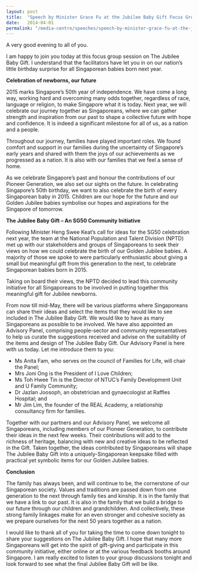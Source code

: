 ```yaml
---
layout: post
title:  "Speech by Minister Grace Fu at the Jubilee Baby Gift Focus Group Session"
date:   2014-04-01
permalink: "/media-centre/speeches/speech-by-minister-grace-fu-at-the-jubilee-baby-gift-focus-group-session"
---
```


A very good evening to all of you.

I am happy to join you today at this focus group session on The Jubilee Baby Gift. I understand that the facilitators have let you in on our nation’s little birthday surprise for all Singaporean babies born next year.

**Celebration of newborns, our future**

2015 marks Singapore’s 50th year of independence. We have come a long way, working hard and overcoming many odds together, regardless of race, language or religion, to make Singapore what it is today. Next year, we will celebrate our journey together as Singaporeans, where we can gather strength and inspiration from our past to shape a collective future with hope and confidence. It is indeed a significant milestone for all of us, as a nation and a people.

Throughout our journey, families have played important roles. We found comfort and support in our families during the uncertainty of Singapore’s early years and shared with them the joys of our achievements as we progressed as a nation. It is also with our families that we feel a sense of home.

As we celebrate Singapore’s past and honour the contributions of our Pioneer Generation, we also set our sights on the future. In celebrating Singapore’s 50th birthday, we want to also celebrate the birth of every Singaporean baby in 2015. Children are our hope for the future and our Golden Jubilee babies symbolise our hopes and aspirations for the Singapore of tomorrow.

**The Jubilee Baby Gift – An SG50 Community Initiative** 

Following Minister Heng Swee Keat’s call for ideas for the SG50 celebration next year, the team at the National Population and Talent Division (NPTD) met up with our stakeholders and groups of Singaporeans to seek their views on how we could celebrate the birth of our Golden Jubilee babies. A majority of those we spoke to were particularly enthusiastic about giving a small but meaningful gift from this generation to the next, to celebrate Singaporean babies born in 2015.

Taking on board their views, the NPTD decided to lead this community initiative for all Singaporeans to be involved in putting together this meaningful gift for Jubilee newborns.

From now till mid-May, there will be various platforms where Singaporeans can share their ideas and select the items that they would like to see included in The Jubilee Baby Gift. We would like to have as many Singaporeans as possible to be involved. We have also appointed an Advisory Panel, comprising people-sector and community representatives to help us curate the suggestions received and advise on the suitability of the items and design of The Jubilee Baby Gift. Our Advisory Panel is here with us today. Let me introduce them to you:

* Ms Anita Fam, who serves on the council of Families for Life, will chair the Panel;
* Mrs Joni Ong is the President of I Love Children;
* Ms Toh Hwee Tin is the Director of NTUC’s Family Development Unit and U Family Community;
* Dr Jazlan Joosoph, an obstetrician and gynaecologist at Raffles Hospital; and
* Mr Jim Lim, the founder of the REAL Academy, a relationship consultancy firm for families.  

Together with our partners and our Advisory Panel, we welcome all Singaporeans, including members of our Pioneer Generation, to contribute their ideas in the next few weeks. Their contributions will add to the richness of heritage, balancing with new and creative ideas to be reflected in the Gift. Taken together, the ideas contributed by Singaporeans will shape The Jubilee Baby Gift into a uniquely-Singaporean keepsake filled with practical yet symbolic items for our Golden Jubilee babies.

**Conclusion**

The family has always been, and will continue to be, the cornerstone of our Singaporean society. Values and traditions are passed down from one generation to the next through family ties and kinship. It is in the family that we have a link to our past. It is also in the family that we build a bridge to our future through our children and grandchildren. And collectively, these strong family linkages make for an even stronger and cohesive society as we prepare ourselves for the next 50 years together as a nation.

I would like to thank all of you for taking the time to come down tonight to share your suggestions on The Jubilee Baby Gift. I hope that many more Singaporeans will get into the spirit of gift-giving and participate in this community initiative, either online or at the various feedback booths around Singapore. I am really excited to listen to your group discussions tonight and look forward to see what the final Jubilee Baby Gift will be like.


